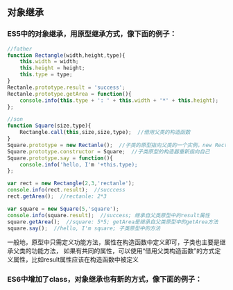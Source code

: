 ## 对象继承
### ES5中的对象继承，用原型继承方式，像下面的例子：
```javascript
//father
function Rectangle(width,height,type){
    this.width = width;
    this.height = height;
    this.type = type;
}
Rectanle.prototype.result = 'success';
Rectanle.prototype.getArea = function(){
    console.info(this.type + ': ' + this.width + '*' + this.height);
};

//son
function Square(size,type){
    Rectangle.call(this,size,size,type);  //借用父类的构造函数
}
Square.prototype = new Rectanle();  //子类的原型指向父类的一个实例，new Rectanle() 不需要参数
Square.prototype.constructor = Square;  //子类原型的构造器重新指向自己
Square.prototype.say = function(){
    console.info('hello, I'm '+this.type);
};

var rect = new Rectangle(2,3,'rectanle');
console.info(rect.result);  //succcess
rect.getArea();  //rectanle: 2*3

var square = new Square(5,'square');
console.info(square.result);  //success; 继承自父类原型中的result属性
square.getArea();  //square: 5*5; getArea是继承自父类原型中的getArea方法
square.say();  //hello, I'm square; 子类原型中的方法
```
一般地，原型中只需定义功能方法，属性在构造函数中定义即可，子类也主要是继承父类的功能方法，
如果有共同的属性，可以使用“借用父类构造函数”的方式定义属性，比如result属性应该在构造函数中被定义

### ES6中增加了class，对象继承也有新的方式，像下面的例子：

